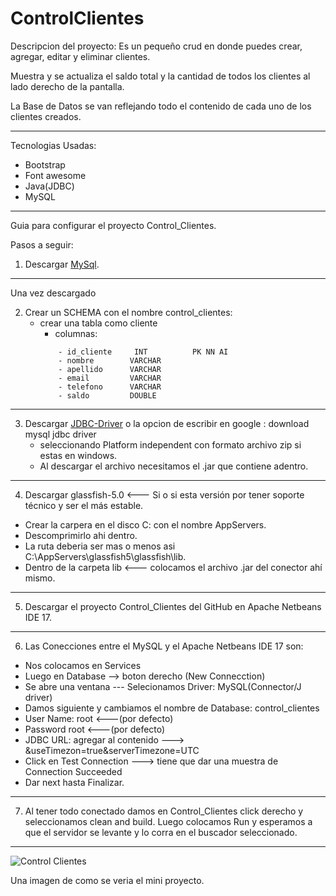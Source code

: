 # ControlClientes

Descripcion del proyecto:
Es un pequeño crud en donde puedes crear, agregar, editar y eliminar clientes.

Muestra y se actualiza el saldo total y la cantidad de todos los clientes al lado  derecho de la pantalla.

La Base de Datos se van reflejando todo el contenido de cada uno de los clientes creados.

---

Tecnologias Usadas:
 - Bootstrap
 - Font awesome
 - Java(JDBC)
 - MySQL

---

Guia para configurar el proyecto Control_Clientes.

Pasos a seguir:
1)  Descargar [MySql](https://dev.mysql.com/downloads/installer/).

---

Una vez descargado

2) Crear un SCHEMA con el nombre control_clientes:
    - crear una tabla como cliente
        - columnas:
        ```
            - id_cliente     INT          PK NN AI
            - nombre        VARCHAR
            - apellido      VARCHAR
            - email         VARCHAR
            - telefono      VARCHAR
            - saldo         DOUBLE
        ```

---

3) Descargar [JDBC-Driver](https://dev.mysql.com/downloads/connector/j/) 
 o la opcion de escribir en google : download mysql jdbc driver 
    - seleccionando Platform independent con formato archivo zip si estas en windows.
    - Al descargar el archivo necesitamos el .jar que contiene adentro.

---

4) Descargar glassfish-5.0 <--- Si o si esta versión por tener soporte técnico y ser el más estable.
- Crear la carpera en el disco C: con el nombre AppServers.
- Descomprimirlo ahi dentro.
- La ruta deberia ser mas o menos asi C:\AppServers\glassfish5\glassfish\lib.
- Dentro de la carpeta lib <--- colocamos el archivo .jar del conector ahí mismo.

---

5) Descargar el proyecto Control_Clientes del GitHub en Apache Netbeans IDE 17.

---

6) Las Conecciones entre el MySQL y el Apache Netbeans IDE 17 son:
 - Nos colocamos en Services
 - Luego en Database --> boton derecho (New Connecction)
 - Se abre una ventana  --- Selecionamos Driver: MySQL(Connector/J driver) 
 - Damos siguiente y cambiamos el nombre de Database: control_clientes
 - User Name: root <---(por defecto)
 - Password root <---(por defecto)
 - JDBC URL: agregar al contenido ---> &useTimezon=true&serverTimezone=UTC
 - Click en Test Connection ---> tiene que dar una muestra de Connection Succeeded
 - Dar next hasta Finalizar.

---

7) Al tener todo conectado damos en Control_Clientes click derecho y seleccionamos clean and build.
Luego colocamos Run y esperamos a que el servidor se levante y lo corra en el buscador seleccionado. 

---

![Control Clientes](https://github.com/megagringa/ControlClientes/tree/main/img/control_clientes.jpeg)

Una imagen de como se veria el mini proyecto.